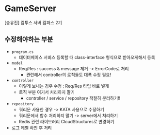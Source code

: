 # GameServer
[송유진] 컴투스 서버 캠퍼스 2기

## 수정해야하는 부분
- `program.cs`
  + 데이터베이스 서비스 등록할 때 class-interface 형식으로 받아오게해서 등록
- `model`
  + Req/Res : success & message 제거 -> ErrorCode로 처리
    * 관련해서 controller의 로직들도 대폭 수정 필요!
- `controller`
  + <IActionResult> 이렇게 보내는 경우 수정 : Req/Res 타입 바로 넣게
  + 로직 부분 여기서 처리하지 말기
    * controller / service / repository 적절히 분리하기!!
- `repository`
  + 쿼리문 사용한 경우 -> KATA 사용으로 수정하기
  + 쿼리문에서 함수 처리하지 말기 -> server에서 처리하기
  + Redis 관련 라이브러리 CloudStructures로 변경하기
- 로그 레벨 확인 후 처리
